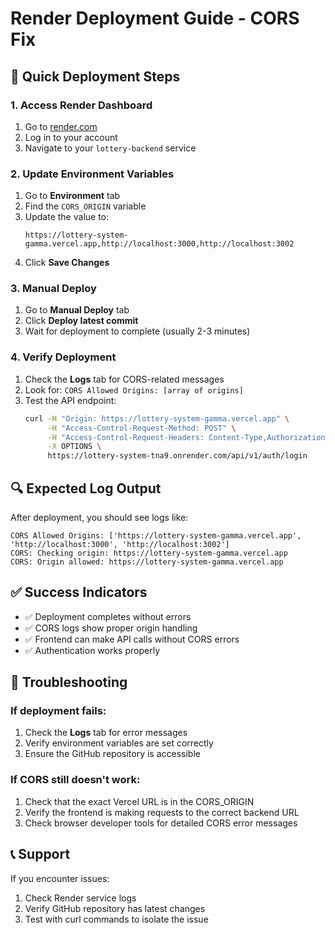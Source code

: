 # Render Deployment Guide - CORS Fix

## 🚀 Quick Deployment Steps

### 1. Access Render Dashboard
1. Go to [render.com](https://render.com)
2. Log in to your account
3. Navigate to your `lottery-backend` service

### 2. Update Environment Variables
1. Go to **Environment** tab
2. Find the `CORS_ORIGIN` variable
3. Update the value to:
   ```
   https://lottery-system-gamma.vercel.app,http://localhost:3000,http://localhost:3002
   ```
4. Click **Save Changes**

### 3. Manual Deploy
1. Go to **Manual Deploy** tab
2. Click **Deploy latest commit**
3. Wait for deployment to complete (usually 2-3 minutes)

### 4. Verify Deployment
1. Check the **Logs** tab for CORS-related messages
2. Look for: `CORS Allowed Origins: [array of origins]`
3. Test the API endpoint:
   ```bash
   curl -H "Origin: https://lottery-system-gamma.vercel.app" \
        -H "Access-Control-Request-Method: POST" \
        -H "Access-Control-Request-Headers: Content-Type,Authorization" \
        -X OPTIONS \
        https://lottery-system-tna9.onrender.com/api/v1/auth/login
   ```

## 🔍 Expected Log Output

After deployment, you should see logs like:
```
CORS Allowed Origins: ['https://lottery-system-gamma.vercel.app', 'http://localhost:3000', 'http://localhost:3002']
CORS: Checking origin: https://lottery-system-gamma.vercel.app
CORS: Origin allowed: https://lottery-system-gamma.vercel.app
```

## ✅ Success Indicators

- ✅ Deployment completes without errors
- ✅ CORS logs show proper origin handling
- ✅ Frontend can make API calls without CORS errors
- ✅ Authentication works properly

## 🚨 Troubleshooting

### If deployment fails:
1. Check the **Logs** tab for error messages
2. Verify environment variables are set correctly
3. Ensure the GitHub repository is accessible

### If CORS still doesn't work:
1. Check that the exact Vercel URL is in the CORS_ORIGIN
2. Verify the frontend is making requests to the correct backend URL
3. Check browser developer tools for detailed CORS error messages

## 📞 Support

If you encounter issues:
1. Check Render service logs
2. Verify GitHub repository has latest changes
3. Test with curl commands to isolate the issue
